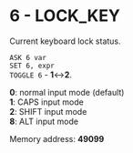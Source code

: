 # 6 - LOCK_KEY 

Current keyboard lock status.

`ASK 6 var`  
`SET 6, expr`  
`TOGGLE 6` - **1**↔**2**.

**0**: normal input mode (default)  
**1**: CAPS input mode  
**2**: SHIFT input mode  
**8**: ALT input mode  

Memory address: **49099**

